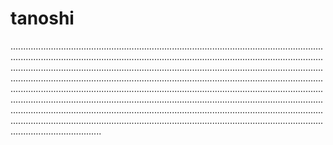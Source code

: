 # tanoshi
....................................................................................................................................................................................................................................................................................................................................................................................................................................................................................................................................................................................................................................................................................................................................................................................................................................................................................................................................................................................................................................................................